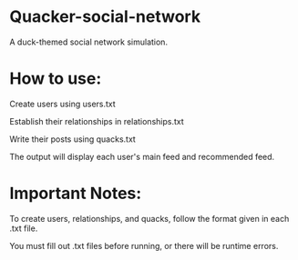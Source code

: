 # Quacker-social-network
A duck-themed social network simulation.

# How to use:
Create users using users.txt

Establish their relationships in relationships.txt

Write their posts using quacks.txt

The output will display each user's main feed and recommended feed.

# Important Notes:
To create users, relationships, and quacks, follow the format given in each .txt file.

You must fill out .txt files before running, or there will be runtime errors.

